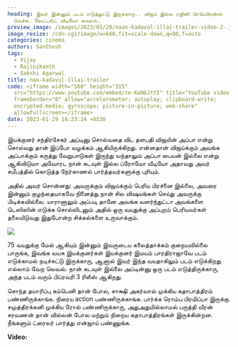 ```yaml
---
heading: இவர் இன்னும் படம் எடுத்துட்டு இருக்காரு.. விஜய் இல்ல ரஜினி ரெபெரென்ஸ்
  வெச்சு. லேட்டஸ்ட் வீடியோ வைரல்.
preview_image: /images/2023/01/29/naan-kadavul-illai-trailer-video-2-.jpg
image_resize: /cdn-cgi/image/w=640,fit=scale-down,q=80,f=auto
categories: cinema
authors: Santhosh
tags:
  - Vijay
  - Rajinikanth
  - Sakshi Agarwal
title: nan-kadavul-illai-trailer
code: <iframe width="560" height="315"
  src="https://www.youtube.com/embed/ze-KaN6JtYI" title="YouTube video player"
  frameborder="0" allow="accelerometer; autoplay; clipboard-write;
  encrypted-media; gyroscope; picture-in-picture; web-share"
  allowfullscreen></iframe>
date: 2023-01-29 18:23:24 +0530
---
```



இயக்குனர் சந்திரசேகர் அப்டினு சொல்வதை விட தளபதி விஜயின் அப்பா என்று சொல்வது தான் இப்போ வழக்கம் ஆகியிருக்கிறது. என்னதான் விஜய்க்கும் அவங்க அப்பாக்கும் கருத்து வேறுபாடுகள் இருந்து வந்தாலும் அப்பா பையன் இல்லை என்று ஆகிவிடுமா அவோரட நான் கடவுள் இல்ல ப்ரோமோ வீடியோ அதாவது அவர் சமீபத்தில் கொடுத்த நேர்காணல் பார்த்தவர்களுக்கு புரியும்.

அதில் அவர் சொன்னது:
அவருக்கும் விஜய்க்கும் பெரிய பிரச்னை இல்லை, அவரை இன்னும் குழந்தையாகவே நினைத்து நான் சில விஷயங்கள் செய்து அவருக்கு பிடிக்கவில்லை. யாரானாலும் அப்படி தானே அவங்க வளர்ந்துட்டா அவங்களை டெஸிஸின் எடுக்க சொல்லிடனும் அதில் ஒரு வயதுக்கு அப்புறம் பெரியவர்கள் தலையிடுவது இதுபோன்ற சிக்கல்களை உருவாக்கும். 

![](/images/2023/01/29/naan-kadavul-illai-trailer-video-1-.jpg)

75 வயதுக்கு மேல் ஆகியும் இன்னும் இவருடைய கலைத்தாக்கம் குறையவில்லை பாருங்க, இவங்க வயசு இயக்குனர்கள் இயக்குனர் இமயம் பாரதிராஜாவே படம் எடுக்காமல் நடிச்சுட்டு இருக்காரு, ஆனால் இவர் இந்த வயதாகிலும் படம் எடுக்கிறது எல்லாம் வேற லெவல். நான் கடவுள் இல்லை அப்டின்னு ஒரு படம் எடுத்திருக்காரு, அந்த படம் வரும் பிப்ரவரி 3 ரிலீஸ் ஆகிறது.

 சொந்த தயாரிப்பு கம்பெனி தான் போல, சாக்ஷி அகர்வால் முக்கிய கதாபாத்திரம் பண்ணிருக்காங்க. நிரைய action பண்ணிருக்காங்க. பார்க்க ரொம்ப பிரமிப்பா இருக்கு. சமுத்திரக்கனி முக்கிய ரோல் பண்ணிருக்காரு, அதுஅதுமில்லாமல் பருத்தி வீரன் சரவணன் தான் வில்லன் போல மற்றும் நிறைய கதாபாத்திரங்கள் இருக்கின்றன. நீங்களும் ட்ரைலர் பார்த்து என்ஜாய் பண்ணுங்க.

**Video:**